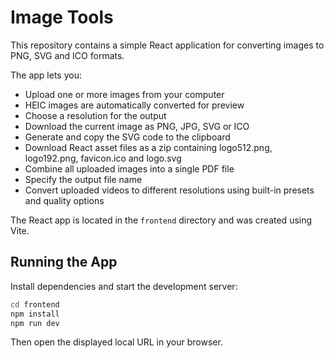 # Image Tools

This repository contains a simple React application for converting images to PNG, SVG and ICO formats.

The app lets you:

- Upload one or more images from your computer
- HEIC images are automatically converted for preview
- Choose a resolution for the output
- Download the current image as PNG, JPG, SVG or ICO
- Generate and copy the SVG code to the clipboard
- Download React asset files as a zip containing logo512.png, logo192.png, favicon.ico and logo.svg
- Combine all uploaded images into a single PDF file
- Specify the output file name
- Convert uploaded videos to different resolutions using built-in presets and quality options

The React app is located in the `frontend` directory and was created using Vite.

## Running the App

Install dependencies and start the development server:

```bash
cd frontend
npm install
npm run dev
```

Then open the displayed local URL in your browser.
